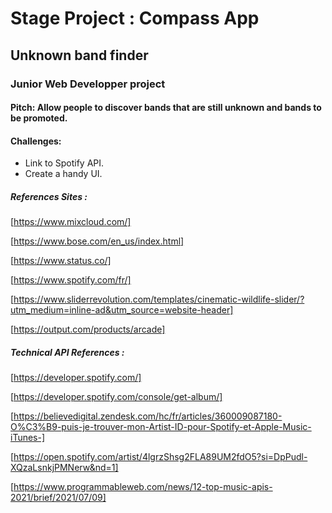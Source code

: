 # Stage Project : Compass App
## Unknown band finder

### Junior Web Developper project

#### Pitch: Allow people to discover bands that are still unknown and bands to be promoted.

#### Challenges:

- Link to Spotify API.
- Create a handy UI.

##### References Sites :

[https://www.mixcloud.com/]

[https://www.bose.com/en_us/index.html]

[https://www.status.co/]

[https://www.spotify.com/fr/]

[https://www.sliderrevolution.com/templates/cinematic-wildlife-slider/?utm_medium=inline-ad&utm_source=website-header]

[https://output.com/products/arcade]

##### Technical API References :

[https://developer.spotify.com/]

[https://developer.spotify.com/console/get-album/]

[https://believedigital.zendesk.com/hc/fr/articles/360009087180-O%C3%B9-puis-je-trouver-mon-Artist-ID-pour-Spotify-et-Apple-Music-iTunes-]

[https://open.spotify.com/artist/4lgrzShsg2FLA89UM2fdO5?si=DpPudl-XQzaLsnkjPMNerw&nd=1]

[https://www.programmableweb.com/news/12-top-music-apis-2021/brief/2021/07/09]

     